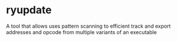 # ryupdate
A tool that allows uses pattern scanning to efficient track and export addresses and opcode from multiple variants of an executable
